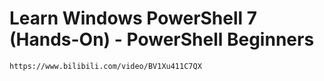 # Learn Windows PowerShell 7 (Hands-On) - PowerShell Beginners
    https://www.bilibili.com/video/BV1Xu411C7QX

    